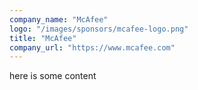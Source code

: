 ```yaml
---
company_name: "McAfee"
logo: "/images/sponsors/mcafee-logo.png"
title: "McAfee"
company_url: "https://www.mcafee.com"
---
```


here is some content
